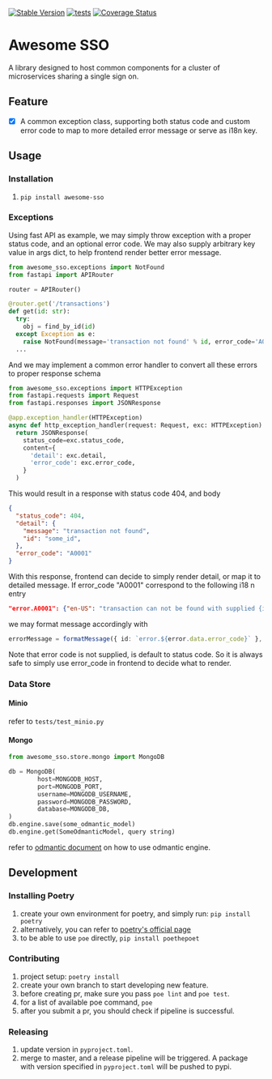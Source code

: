 [![Stable Version](https://img.shields.io/pypi/v/awesome-sso?label=stable)](https://pypi.org/project/awesome-sso/)
[![tests](https://github.com/MoBagel/awesome-sso/workflows/ci/badge.svg)](https://github.com/MoBagel/awesome-sso)
[![Coverage Status](https://coveralls.io/repos/github/MoBagel/awesome-sso/badge.svg?branch=develop)](https://coveralls.io/github/MoBagel/awesome-sso)

# Awesome SSO

A library designed to host common components for a cluster of microservices sharing a single sign on.

## Feature

- [x] A common exception class, supporting both status code and custom error code to map
  to more detailed error message or serve as i18n key.

## Usage

### Installation
1. `pip install awesome-sso`

### Exceptions
Using fast API as example, we may simply throw exception with a proper status code, and an optional error code.
We may also supply arbitrary key value in args dict, to help frontend render better error message.
```python
from awesome_sso.exceptions import NotFound
from fastapi import APIRouter

router = APIRouter()

@router.get('/transactions')
def get(id: str):
  try:
    obj = find_by_id(id)
  except Exception as e:
    raise NotFound(message='transaction not found' % id, error_code='A0001', args={id: id})
  ...
```
And we may implement a common error handler to convert all these errors to proper response schema
```python
from awesome_sso.exceptions import HTTPException
from fastapi.requests import Request
from fastapi.responses import JSONResponse

@app.exception_handler(HTTPException)
async def http_exception_handler(request: Request, exc: HTTPException):
  return JSONResponse(
    status_code=exc.status_code,
    content={
      'detail': exc.detail,
      'error_code': exc.error_code,
    }
  )
```

This would result in a response with status code 404, and body

```json
{
  "status_code": 404,
  "detail": {
    "message": "transaction not found",
    "id": "some_id",
  },
  "error_code": "A0001"
}
```
With this response, frontend can decide to simply render detail, or map it to detailed message.
If error_code "A0001" correspond to the following i18 n entry
```json
"error.A0001": {"en-US": "transaction can not be found with supplied {id}: {message}"}
```
we may format message accordingly with
```typescript
errorMessage = formatMessage({ id: `error.${error.data.error_code}` }, error.data.detail);
```

Note that error code is not supplied, is default to status code. So it is always safe to simply use error_code in frontend
to decide what to render.

### Data Store
#### Minio
refer to `tests/test_minio.py`
#### Mongo
```python
from awesome_sso.store.mongo import MongoDB

db = MongoDB(
        host=MONGODB_HOST,
        port=MONGODB_PORT,
        username=MONGODB_USERNAME,
        password=MONGODB_PASSWORD,
        database=MONGODB_DB,
)
db.engine.save(some_odmantic_model)
db.engine.get(SomeOdmanticModel, query string)
```
refer to [odmantic document](https://art049.github.io/odmantic/engine/) on how 
to use odmantic engine.

## Development

### Installing Poetry
1. create your own environment for poetry, and simply run: `pip install poetry`
2. alternatively, you can refer to [poetry's official page](https://github.com/python-poetry/poetry)
3. to be able to use `poe` directly, `pip install poethepoet`

### Contributing
1. project setup: `poetry install`
2. create your own branch to start developing new feature.
3. before creating pr, make sure you pass `poe lint` and `poe test`.
4. for a list of available poe command, `poe`
5. after you submit a pr, you should check if pipeline is successful.

### Releasing
1. update version in `pyproject.toml`.
2. merge to master, and a release pipeline will be triggered. A package with version specified in `pyproject.toml`
  will be pushed to pypi.
